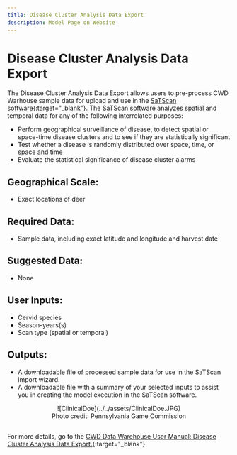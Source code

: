 ```yaml
---
title: Disease Cluster Analysis Data Export
description: Model Page on Website
---
```


# **Disease Cluster Analysis Data Export**

The Disease Cluster Analysis Data Export allows users to pre-process CWD Warhouse sample data for upload and use in the [SaTScan software](https://www.satscan.org/){:target="_blank"}. The SaTScan software analyzes spatial and temporal data for any of the following interrelated purposes:

* Perform geographical surveillance of disease, to detect spatial or space-time disease clusters and to see if they are statistically significant
* Test whether a disease is randomly distributed over space, time, or space and time
* Evaluate the statistical significance of disease cluster alarms

## Geographical Scale: 
* Exact locations of deer

## Required Data: 
* Sample data, including exact latitude and longitude and harvest date

## Suggested Data: 
* None

## User Inputs: 
* Cervid species
* Season-years(s)
* Scan type (spatial or temporal)

## Outputs: 
* A downloadable file of processed sample data for use in the SaTScan import wizard.
* A downloadable file with a summary of your selected inputs to assist you in creating the model execution in the SaTScan software.

<center>![ClinicalDoe](../../assets/ClinicalDoe.JPG)</center>
<center><figcaption>Photo credit: Pennsylvania Game Commission </figcaption></center>

##

For more details, go to the [CWD Data Warehouse User Manual: Disease Cluster Analysis Data Export.](https://pages.github.coecis.cornell.edu/CWHL/CWD-Data-Warehouse/satscan.html){:target="_blank"}


